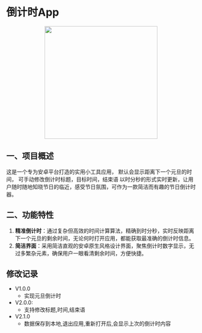 # 倒计时App
<div align="center">
<img src="https://imgur.com/XvCeAhr.png" height=300>
</div>

## 一、项目概述

这是一个专为安卓平台打造的实用小工具应用，
默认会显示距离下一个元旦的时间，
可手动修改倒计时标题，目标时间，结束语
以时分秒的形式实时更新，让用户随时随地知晓节日的临近，感受节日氛围，可作为一款简洁而有趣的节日倒计时器。

## 二、功能特性

1. **精准倒计时**：通过复杂但高效的时间计算算法，精确到时分秒，实时反映距离下一个元旦的剩余时间，无论何时打开应用，都能获取最准确的倒计时信息。
2. **简洁界面**：采用简洁直观的安卓原生风格设计界面，聚焦倒计时数字显示，无过多繁杂元素，确保用户一眼看清剩余时间，方便快捷。

## 修改记录
- V1.0.0
  - 实现元旦倒计时
- V2.0.0:
  - 支持修改标题,时间,结束语
- V2.1.0
  - 数据保存到本地,退出应用,重新打开后,会显示上次的倒计时内容